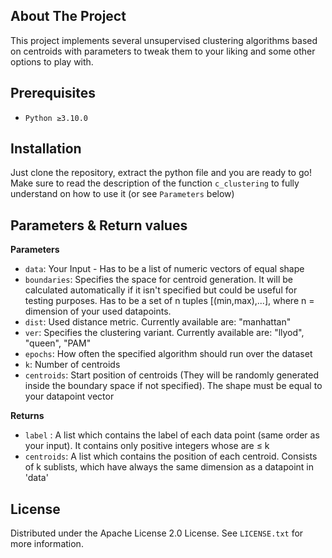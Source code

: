 <!-- ABOUT THE PROJECT -->
## About The Project

This project implements several unsupervised clustering algorithms based on centroids with parameters to tweak them to your liking and some other options to play with. 

## Prerequisites

- `Python ≥3.10.0`

## Installation

Just clone the repository, extract the python file and you are ready to go! Make sure to read the description of the function `c_clustering` to fully understand on how to use it (or see `Parameters` below)

## Parameters & Return values

**Parameters**

- `data`: Your Input - Has to be a list of numeric vectors of equal shape
- `boundaries`: Specifies	the space for centroid generation. It will be calculated automatically if it isn't specified but could be useful for testing purposes. Has to be a set of n tuples [(min,max),...], where n = dimension of your used datapoints.
- `dist`: Used distance metric. Currently available are: "manhattan"
- `ver`: Specifies the clustering variant. Currently available are: "llyod", "queen", "PAM"
- `epochs`: How often the specified algorithm should run over the dataset 
- `k`: Number of centroids
- `centroids`: Start position of centroids (They will be randomly generated inside the boundary space if not specified). The shape must be equal to your datapoint vector

**Returns**

-	`label`		: A list which contains the label of each data point (same order as your input). It contains only positive integers whose are ≤ k
-	`centroids`: 	A list which contains the position of each centroid. Consists of k sublists, which have always the same dimension as a datapoint in 'data'

<!-- LICENSE -->
## License

Distributed under the Apache License 2.0 License. See `LICENSE.txt` for more information.

